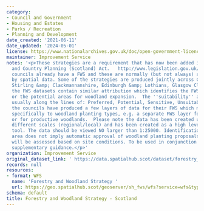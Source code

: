 ```yaml
---
category:
- Council and Government
- Housing and Estates
- Parks / Recreation
- Planning and Development
date_created: '2021-06-11'
date_updated: '2024-05-01'
license: https://www.nationalarchives.gov.uk/doc/open-government-licence/version/3/
maintainer: Improvement Service
notes: '<p>These strategies are a requirement that has now been added into the Town
  and Country Planning (Scotland) Act.   http://www.legislation.gov.uk/asp/2019/13/part/4/crossheading/forestry-and-woodland-strategy/enacted  Most
  councils already have a FWS and these are normally (but not always) accompanied
  by spatial data. Some of the strategies are produced jointly across Councils, e.g.
  Stirling &amp; Clackmannanshire, Edinburgh &amp; Lothians, Glasgow Clyde Valley.  Generally,
  the FWS datasets contain similar attribution which identifies the FWS Classification,
  or the potential areas for woodland expansion.  The ''suitability'' attribute is
  usually along the lines of: Preferred, Potential, Sensitive, Unsuitable.  Some of
  the councils have produced a few layers of data for their FWS which might apply
  specifically to woodland planting types, e.g. a separate FWS layer for native woodlands
  or for productive woodlands.  Please note the data has been created using data of
  different scales (regional/local) and has been created as a high level assessment
  tool. The data should be viewed NO larger than 1:25000. Identification as a preferred
  area does not imply automatic approval of woodland planting proposals. Applications
  will be assessed based on site conditions. To be used in conjunction with the published
  supplementary guidance.</p>'
organization: Improvement Service
original_dataset_link: ' https://data.spatialhub.scot/dataset/forestry_and_woodland_strategy-is'
records: null
resources:
- format: WFS
  name: 'Forestry and Woodland Strategy '
  url: https://geo.spatialhub.scot/geoserver/sh_fws/wfs?service=wfs&typeName=sh_fws:pub_fws
schema: default
title: Forestry and Woodland Strategy - Scotland
---
```

